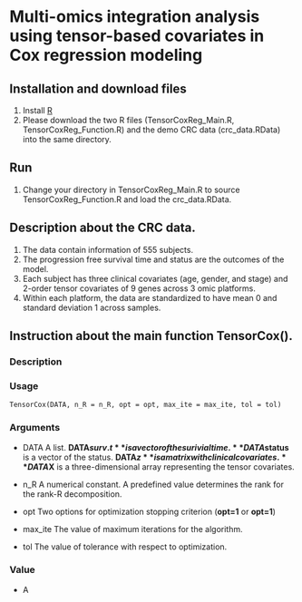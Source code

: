 # Multi-omics integration analysis using tensor-based covariates in Cox regression modeling

## Installation and download files

1. Install [R](https://www.r-project.org/)
2. Please download the two R files (TensorCoxReg_Main.R, TensorCoxReg_Function.R) and the demo CRC data (crc_data.RData) into the same directory.

## Run

1. Change your directory in TensorCoxReg_Main.R to source TensorCoxReg_Function.R and load the crc_data.RData.

## Description about the CRC data.

1. The data contain information of 555 subjects.
2. The progression free survival time and status are the outcomes of the model. 
3. Each subject has three clinical covariates (age, gender, and stage) and 2-order tensor covariates of 9 genes across 3 omic platforms. 
4. Within each platform, the data are standardized to have mean 0 and standard deviation 1 across samples.

## Instruction about the main function TensorCox().

### Description

### Usage
    TensorCox(DATA, n_R = n_R, opt = opt, max_ite = max_ite, tol = tol)
### Arguments
* DATA
  A list. **DATA$surv.t** is a vector of the surivial time. **DATA$status** is a vector of the status. **DATA$z** is a matrix with clinical covariates. **DATA$X** is a three-dimensional array representing the tensor covariates. 

* n_R
  A numerical constant. A predefined value determines the rank for the rank-R decomposition.

* opt
  Two options for optimization stopping criterion (**opt=1** or **opt=1**)

* max_ite
  The value of maximum iterations for the algorithm.

* tol
  The value of tolerance with respect to optimization.

### Value

* A

